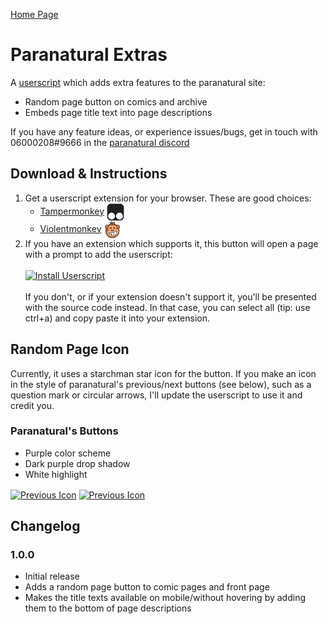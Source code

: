 [Home Page](../)

# Paranatural Extras

A [userscript](https://en.wikipedia.org/wiki/Userscript) which adds extra features to the paranatural site:

- Random page button on comics and archive
- Embeds page title text into page descriptions

If you have any feature ideas, or experience issues/bugs, get in touch with 06000208#9666 in the [paranatural discord](https://discord.gg/SXp3Ph4)

## Download & Instructions

1. Get a userscript extension for your browser. These are good choices:
    - [Tampermonkey](https://www.tampermonkey.net) <a href="https://www.tampermonkey.net/"><img src="./tampermonkey.png" alt="Tampermonkey Icon" style="vertical-align: middle; height: 2em;"/></a>
    - [Violentmonkey](https://violentmonkey.github.io/) <a href="https://violentmonkey.github.io/"><img src="./violentmonkey.png" alt="Violentmonkey Icon" style="vertical-align: middle; height: 2em;"/></a>
2. If you have an extension which supports it, this button will open a page with a prompt to add the userscript:<br><br><a href="https://discord.gg/SXp3Ph4"><img src="https://img.shields.io/badge/Install%20Userscript-green" alt="Install Userscript" /></a><br><br>If you don't, or if your extension doesn't support it, you'll be presented with the source code instead. In that case, you can select all (tip: use ctrl+a) and copy paste it into your extension.

## Random Page Icon

Currently, it uses a starchman star icon for the button. If you make an icon in the style of paranatural's previous/next buttons (see below), such as a question mark or circular arrows, I'll update the userscript to use it and credit you.

### Paranatural's Buttons

- Purple color scheme
- Dark purple drop shadow
- White highlight

<a href="https://www.paranatural.net/images/prev.png"><img src="https://www.paranatural.net/images/prev.png" alt="Previous Icon" style="vertical-align: middle;"/></a>
<a href="https://www.paranatural.net/images/next.png"><img src="https://www.paranatural.net/images/next.png" alt="Previous Icon" style="vertical-align: middle"/></a>

## Changelog

### 1.0.0

- Initial release
- Adds a random page button to comic pages and front page
- Makes the title texts available on mobile/without hovering by adding them to the bottom of page descriptions
